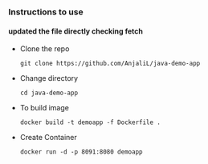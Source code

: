 ### Instructions to use
#### updated the file directly checking fetch
- Clone the repo

    ```git clone https://github.com/AnjaliL/java-demo-app```
- Change directory

    ```cd java-demo-app```
- To build image

    ```docker build -t demoapp -f Dockerfile .```
- Create Container
    
    ```docker run -d -p 8091:8080 demoapp```
